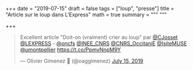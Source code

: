 +++
date = "2019-07-15"
draft = false
tags = ["loup", "presse"]
title = "Article sur le loup dans L'Express"
math = true
summary = """
"""

+++

<blockquote class="twitter-tweet"><p lang="fr" dir="ltr">Excellent article &quot;Doit-on (vraiment) crier au loup&quot; par <a href="https://twitter.com/CJosset?ref_src=twsrc%5Etfw">@CJosset</a> <a href="https://twitter.com/LEXPRESS?ref_src=twsrc%5Etfw">@LEXPRESS</a> - <a href="https://twitter.com/oncfs?ref_src=twsrc%5Etfw">@oncfs</a> <a href="https://twitter.com/INEE_CNRS?ref_src=twsrc%5Etfw">@INEE_CNRS</a> <a href="https://twitter.com/CNRS_OccitaniE?ref_src=twsrc%5Etfw">@CNRS_OccitaniE</a> <a href="https://twitter.com/IsiteMUSE?ref_src=twsrc%5Etfw">@IsiteMUSE</a> <a href="https://twitter.com/umontpellier?ref_src=twsrc%5Etfw">@umontpellier</a> <a href="https://t.co/PpmvNnpM9Y">https://t.co/PpmvNnpM9Y</a></p>&mdash; Olivier Gimenez 🖖 (@oaggimenez) <a href="https://twitter.com/oaggimenez/status/1150803622952939523?ref_src=twsrc%5Etfw">July 15, 2019</a></blockquote> <script async src="https://platform.twitter.com/widgets.js" charset="utf-8"></script> 
